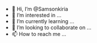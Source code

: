 - 👋 Hi, I’m @Samsonkiria
- 👀 I’m interested in ...
- 🌱 I’m currently learning ...
- 💞️ I’m looking to collaborate on ...
- 📫 How to reach me ...

<!---
Samsonkiria/Samsonkiria is a ✨ special ✨ repository because its `README.md` (this file) appears on your GitHub profile.
You can click the Preview link to take a look at your changes.
--->
